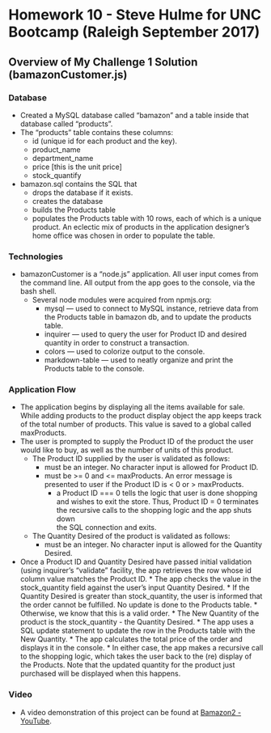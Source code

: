 # Homework 10 - Steve Hulme for UNC Bootcamp (Raleigh September 2017)
## Overview of My Challenge 1 Solution (bamazonCustomer.js)
### Database
* Created a MySQL database called “bamazon” and a table inside that database called “products”. 
* The “products” table contains these columns:
	* id (unique id for each product and the key).
	* product_name
	* department_name
	* price [this is the unit price]
	* stock_quantify
* bamazon.sql contains the SQL that 
	* drops the database if it exists.
	* creates the database
	* builds the Products table
	* populates the Products table with 10 rows, each of which is a unique product.  An eclectic mix of products in the application designer’s home office was chosen in order to populate the table.
### Technologies
* bamazonCustomer is a “node.js” application. All user input comes from the command line. All output from the app goes to the console, via the bash shell.
	* Several node modules were acquired from npmjs.org:
		* mysql — used to connect to MySQL instance, retrieve data from the Products table in bamazon db, and to 
		   update the products table.
		* inquirer — used to query the user for Product ID and desired quantity in order to construct a transaction.
		* colors — used to colorize output to the console.
		* markdown-table — used to neatly organize and print the Products table to the console.

### Application Flow
* The application begins by displaying all the items available for sale.  While adding products to the product display object the app keeps track of the total number of products. This value is saved to a global called maxProducts.
* The user is prompted to supply the Product ID of the product the user would like to buy, as well as the number of units of this product.
	* The Product ID supplied by the user is validated as follows:
		* must be an integer. No character input is allowed for Product ID.
		* must be >= 0 and <= maxProducts. An error message is presented to user if the Product ID is < 0 or > 
		   maxProducts.
			* a Product ID === 0 tells the logic that user is done shopping and wishes to exit the store. 
			   Thus, Product ID = 0 terminates the recursive calls to the shopping logic and the app shuts down  
			   the SQL connection and exits.
	* The Quantity Desired of the product is validated as follows:
		* must be an integer. No character input is allowed for the Quantity Desired.
* Once a Product ID and Quantity Desired have passed initial validation (using inquirer’s “validate” facility, the app retrieves the row whose id column value matches the Product ID.
		* The app checks the value in the stock_quantity field against the user’s input Quantity Desired. 
			* If the Quantity Desired is greater than stock_quantity, the user is informed that the order cannot 
			  be fulfilled. No update is done to the Products table.
			* Otherwise, we know that this is a valid order.
				* The New Quantity of the product is the stock_quantity - the Quantity Desired.
				* The app uses a SQL update statement to update the row in the Products table with the New 
				  Quantity.
				* The app calculates the total price of the order and displays it in the console.
			* In either case, the app makes a recursive call to the shopping logic, which takes the user back to 
			   the (re) display of the Products. Note that the updated quantity for the product just purchased 
			   will be displayed when this happens.
### Video
* A video demonstration of this project can be found at [Bamazon2 - YouTube](https://www.youtube.com/watch?v=QZKVviTRJXA&feature=youtu.be).

